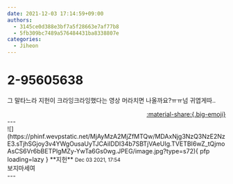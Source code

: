 ```yaml
---
date: 2021-12-03 17:14:59+09:00
authors:
  - 3145ce0d388e3bf7a5f28663e7af77b8
  - 5fb309bc7489a576484431ba8338807e
categories:
  - Jiheon
---
```


# 2-95605638

<div class="post-container" markdown="1">
<div class="content-container md-sidebar__scrollwrap" markdown="1">

그 말타느라 지헌이 크라잉크라잉했다는 영상 머라치면 나올까요?ㅠㅠ넘 귀엽게따..

</div>
</div>

<div style="text-align: right;" markdown="1">
<a href="https://weverse.io/fromis9/fanpost/2-95605638" style="text-align: right;">:material-share:{.big-emoji}</a>
</div>
---

<div class="comments-container md-sidebar__scrollwrap" markdown="1">
<div class="comment" markdown="1">
<div class='id-container' markdown="1">
![](https://phinf.wevpstatic.net/MjAyMzA2MjZfMTQw/MDAxNjg3NzQ3NzE2NzE3.sTjhSGjoy3v4YWgOusaUyTJCAiIDDI34b7SBTjVAeUIg.TVETBI6wZ_tQjmoAsCS6Vr6bBETPlgMZy-YwTa6Gs0wg.JPEG/image.jpg?type=s72){ pfp loading=lazy }
**<span class="artist">지헌</span>** <small>Dec 03 2021, 17:54</small><br>
</div>
<div class='comment-body' markdown="1">
보지마세여
</div>
</div>
</div>
---
